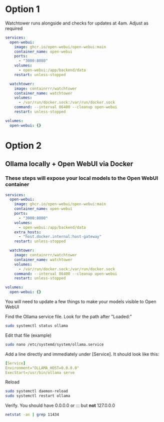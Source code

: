 # Option 1
Watchtower runs alongside and checks for updates at 4am. Adjust as required
```yaml
services:
  open-webui:
    image: ghcr.io/open-webui/open-webui:main
    container_name: open-webui
    ports:
      - "3000:8080"
    volumes:
      - open-webui:/app/backend/data
    restart: unless-stopped

  watchtower:
    image: containrrr/watchtower
    container_name: watchtower
    volumes:
      - /var/run/docker.sock:/var/run/docker.sock
    command: --interval 86400 --cleanup open-webui
    restart: unless-stopped

volumes:
  open-webui: {}
```
# Option 2
## Ollama locally + Open WebUI via Docker
### These steps will expose your local models to the Open WebUI container
```yaml
services:
  open-webui:
    image: ghcr.io/open-webui/open-webui:main
    container_name: open-webui
    ports:
      - "3000:8080"
    volumes:
      - open-webui:/app/backend/data
    extra_hosts:
      - "host.docker.internal:host-gateway"
    restart: unless-stopped

  watchtower:
    image: containrrr/watchtower
    container_name: watchtower
    volumes:
      - /var/run/docker.sock:/var/run/docker.sock
    command: --interval 86400 --cleanup open-webui
    restart: unless-stopped

volumes:
  open-webui: {}
```
You will need to update a few things to make your models visible to Open WebUI

Find the Ollama service file. Look for the path after "Loaded:"
```bash
sudo systemctl status ollama
```
Edit that file (example)
```bash
sudo nano /etc/systemd/system/ollama.service
```
Add a line directly and immediately under [Service]. It should look like this:
```yaml
[Service]
Environment="OLLAMA_HOST=0.0.0.0"
ExecStart=/usr/bin/ollama serve
```
Reload
```bash
sudo systemctl daemon-reload
sudo systemctl restart ollama
```
Verify. You should have 0.0.0.0 or ::: but **not** 127.0.0.0
```bash
netstat -an | grep 11434
```
